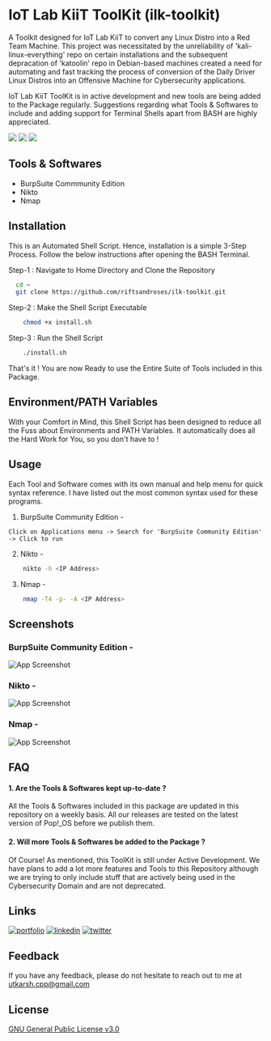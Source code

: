 
# IoT Lab KiiT ToolKit (ilk-toolkit)

A Toolkit designed for IoT Lab KiiT to convert any Linux Distro into a Red Team Machine. This project was necessitated by the unreliability of 'kali-linux-everything' repo on certain installations and the subsequent depracation of 'katoolin' repo in Debian-based machines created a need for automating and fast tracking the process of conversion of the Daily Driver Linux Distros into an Offensive Machine for Cybersecurity applications.

IoT Lab KiiT ToolKit is in active development and new tools are being added to the Package regularly. Suggestions regarding what Tools & Softwares to include and adding support for Terminal Shells apart from BASH are highly appreciated.

![](https://img.shields.io/github/repo-size/riftsandroses/ilk-toolkit?style=for-the-badge) 
![](https://img.shields.io/github/license/riftsandroses/ilk-toolkit?style=for-the-badge)
![](https://img.shields.io/github/commit-activity/w/riftsandroses/ilk-toolkit?style=for-the-badge)
## Tools & Softwares

- BurpSuite Commmunity Edition
- Nikto
- Nmap


## Installation

This is an Automated Shell Script. Hence, installation is a simple 3-Step Process. Follow the below instructions after opening the BASH Terminal.

Step-1 : Navigate to Home Directory and Clone the Repository

```bash
  cd ~
  git clone https://github.com/riftsandroses/ilk-toolkit.git
```

Step-2 : Make the Shell Script Executable

```bash
    chmod +x install.sh 
```
Step-3 : Run the Shell Script

```bash
    ./install.sh
```
That's it ! You are now Ready to use the Entire Suite of Tools included in this Package.
## Environment/PATH Variables

With your Comfort in Mind, this Shell Script has been designed to reduce all the Fuss about Environments and PATH Variables. It automatically does all the Hard Work for You, so you don't have to ! 
## Usage
Each Tool and Software comes with its own manual and help menu for quick syntax reference. I have listed out the most common syntax used for these programs.

1. BurpSuite Community Edition -
```
Click on Applications menu -> Search for 'BurpSuite Community Edition' -> Click to run
``` 
2. Nikto -
```bash
    nikto -h <IP Address>
```
3. Nmap -
```bash
    nmap -T4 -p- -A <IP Address>
```


## Screenshots
### BurpSuite Community Edition -
![App Screenshot](https://user-images.githubusercontent.com/63180210/155765551-bdbf031a-95cd-4a6e-8c3f-fe9f4bd3ffe5.png)

### Nikto -
![App Screenshot](https://user-images.githubusercontent.com/63180210/155765678-a74d850d-09ed-488e-999a-fe2d25b74197.png)

### Nmap -
![App Screenshot](https://user-images.githubusercontent.com/63180210/155765735-8559e320-614e-4f23-a371-9ed55e723282.png)


## FAQ

#### 1. Are the Tools & Softwares kept up-to-date ?

All the Tools & Softwares included in this package are updated in this repository on a weekly basis. All our releases are tested on the latest version of Pop!\_OS before we publish them.

#### 2. Will more Tools & Softwares be added to the Package ?

Of Course! As mentioned, this ToolKit is still under Active Development. We have plans to add a lot more features and Tools to this Repository although we are trying to only include stuff that are actively being used in the Cybersecurity Domain and are not deprecated.


## Links
[![portfolio](https://img.shields.io/badge/my_portfolio-000?style=for-the-badge&logo=ko-fi&logoColor=white)](https://github.com/riftsandroses)
[![linkedin](https://img.shields.io/badge/linkedin-0A66C2?style=for-the-badge&logo=linkedin&logoColor=white)](https://www.linkedin.com/in/riftsandroses)
[![twitter](https://img.shields.io/badge/twitter-1DA1F2?style=for-the-badge&logo=twitter&logoColor=white)](https://twitter.com/riftsandroses)


## Feedback

If you have any feedback, please do not hesitate to reach out to me at utkarsh.cpp@gmail.com


## License

[GNU General Public License v3.0](https://www.gnu.org/licenses/gpl-3.0.en.html)
